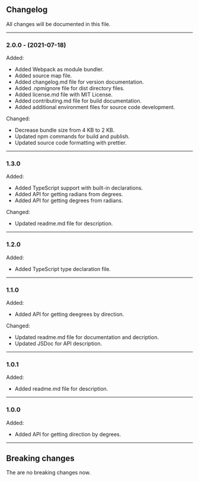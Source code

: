 ## Changelog

All changes will be documented in this file.

---

### 2.0.0 - (2021-07-18)
Added:
- Added Webpack as module bundler.
- Added source map file.
- Added changelog.md file for version documentation.
- Added .npmignore file for dist directory files.
- Added license.md file with MIT License.
- Added contributing.md file for build documentation.
- Added additional environment files for source code development.

Changed:
- Decrease bundle size from 4 KB to 2 KB.
- Updated npm commands for build and publish.
- Updated source code formatting with prettier.

---

### 1.3.0
Added:
- Added TypeScript support with built-in declarations.
- Added API for getting radians from degrees.
- Added API for getting degrees from radians.

Changed:
- Updated readme.md file for description.

---

### 1.2.0
Added:
- Added TypeScript type declaration file.

---

### 1.1.0
Added:
- Added API for getting deegrees by direction.

Changed:
- Updated readme.md file for documentation and decription.
- Updated JSDoc for API description.

---

### 1.0.1
Added:
- Added readme.md file for description.

---

### 1.0.0
Added:
- Added API for getting direction by degrees.

---

## Breaking changes

The are no breaking changes now.
